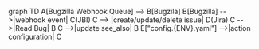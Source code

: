 graph TD
    A[Bugzilla Webhook Queue] --> B[Bugzila]
    B[Bugzilla] -->|webhook event| C(JBI)
    C --> |create/update/delete issue| D(Jira)
    C -->|Read Bug| B
    C -->|update see_also| B
    E["config.{ENV}.yaml"] -->|action configuration| C
